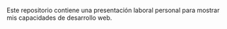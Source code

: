 Este repositorio contiene una presentación laboral personal para mostrar mis capacidades de desarrollo web. 
